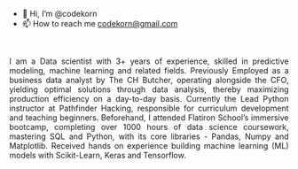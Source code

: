 - 👋 Hi, I’m @codekorn
- 📫 How to reach me codekorn@gmail.com
</br>
<p>I am a Data scientist with 3+ years of experience, skilled in predictive modeling, machine learning and related fields. Previously Employed as a business data analyst by The CH Butcher, operating alongside the CFO, yielding optimal solutions through data analysis, thereby maximizing production efficiency on a day-to-day basis. Currently the Lead Python instructor at Pathfinder Hacking, responsible for curriculum development and teaching beginners. Beforehand, I attended Flatiron School’s immersive bootcamp, completing over 1000 hours of data science coursework, mastering SQL and Python, with its core libraries - Pandas, Numpy and Matplotlib. Received hands on experience building machine learning (ML) models with Scikit-Learn, Keras and Tensorflow.</p>

<style>
p{
   text-align: justify;
}
</style>


<!---
codekorn/codekorn is a ✨ special ✨ repository because its `README.md` (this file) appears on your GitHub profile.
You can click the Preview link to take a look at your changes.
--->
